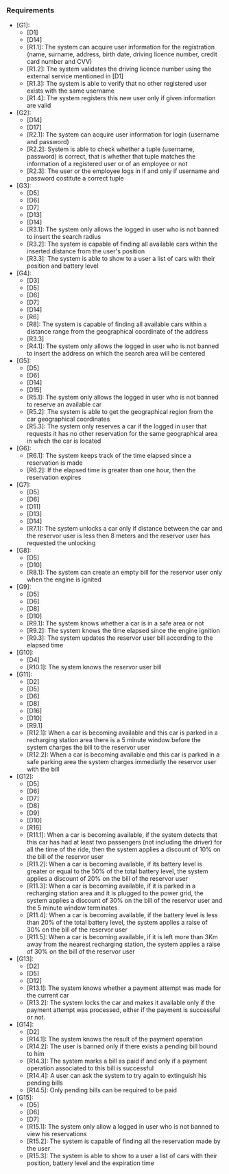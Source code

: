 ### Requirements
* [G1]:
	- [D1]
	- [D14]
	- [R1.1]: The system can acquire user information for the registration (name, surname, address, birth date, driving licence number, credit card number and CVV)
	- [R1.2]: The system validates the driving licence number using the external service mentioned in [D1]
	- [R1.3]: The system is able to verify that no other registered user exists with the same username
	- [R1.4]: The system registers this new user only if given information are valid
* [G2]:
	- [D14]
	- [D17]
	- [R2.1]: The system can acquire user information for login (username and password)
	- [R2.2]: System is able to check whether a tuple (username, password) is correct, that is whether that tuple matches the information of a registered user or of an employee or not
	- [R2.3]: The user or the employee logs in if and only if username and password costitute a correct tuple
* [G3]:
	- [D5]
	- [D6]
	- [D7]
	- [D13]
	- [D14]
	- [R3.1]: The system only allows the logged in user who is not banned to insert the search radius
	- [R3.2]: The system is capable of finding all available cars within the inserted distance from the user's position
	- [R3.3]: The system is able to show to a user a list of cars with their position and battery level
* [G4]:
	- [D3]
	- [D5]
	- [D6]
	- [D7]
	- [D14]
	- [R6]
	- [R8]: The system is capable of finding all available cars within a distance range from the geographical coordinate of the address
	- [R3.3]
	- [R4.1]: The system only allows the logged in user who is not banned to insert the address on which the search area will be centered
* [G5]:
	- [D5]
	- [D6]
	- [D14]
	- [D15]
	- [R5.1]: The system only allows the logged in user who is not banned to reserve an available car
	- [R5.2]: The system is able to get the geographical region from the car geographical coordinates
	- [R5.3]: The system only reserves a car if the logged in user that requests it has no other reservation for the same geographical area in which the car is located
* [G6]:
	- [R6.1]: The system keeps track of the time elapsed since a reservation is made
	- [R6.2]: If the elapsed time is greater than one hour, then the reservation expires
* [G7]:
	- [D5]
	- [D6]
	- [D11]
	- [D13]
	- [D14]
	- [R7.1]: The system unlocks a car only if distance between the car and the reservor user is less then 8 meters and the reservor user has requested the unlocking
* [G8]:
	- [D5]
	- [D10]
	- [R8.1]: The system can create an empty bill for the reservor user only when the engine is ignited
* [G9]:
	- [D5]
	- [D6]
	- [D8]
	- [D10]
	- [R9.1]: The system knows whether a car is in a safe area or not
	- [R9.2]: The system knows the time elapsed since the engine ignition
	- [R9.3]: The system updates the reservor user bill according to the elapsed time
* [G10]:
	- [D4]
	- [R10.1]: The system knows the reservor user bill
* [G11]:
	- [D2]
	- [D5]
	- [D6]
	- [D8]
	- [D16]
	- [D10]
	- [R9.1]
	- [R12.1]: When a car is becoming available and this car is parked in a recharging station area there is a 5 minute window before the system charges the bill to the reservor user 
	- [R12.2]: When a car is becoming available and this car is parked in a safe parking area the system charges immediatly the reservor user with the bill
* [G12]:
	- [D5]
	- [D6]
	- [D7]
	- [D8]
	- [D9]
	- [D10]
	- [R16]
	- [R11.1]: When a car is becoming available, if the system detects that this car has had at least two passengers (not including the driver) for all the time of the ride, then the system applies a discount of 10% on the bill of the reservor user  
	- [R11.2]: When a car is becoming available, if its battery level is greater or equal to the 50% of the total battery level, the system applies a discount of 20% on the bill of the reservor user
	- [R11.3]: When a car is becoming available, if it is parked in a recharging station area and it is plugged to the power grid, the system applies a discount of 30% on the bill of the reservor user and the 5 minute window terminates
	- [R11.4]: When a car is becoming available, if the battery level is less than 20% of the total battery level, the system applies a raise of 30% on the bill of the reservor user
	- [R11.5]: When a car is becoming available, if it is left more than 3Km away from the nearest recharging station, the system applies a raise of 30% on the bill of the reservor user
* [G13]:
	- [D2]
	- [D5]
	- [D12]
	- [R13.1]: The system knows whether a payment attempt was made for the current car
	- [R13.2]: The system locks the car and makes it available only if the payment attempt was processed, either if the payment is successful or not.
* [G14]:
	- [D2]
	- [R14.1]: The system knows the result of the payment operation
	- [R14.2]: The user is banned only if there exists a pending bill bound to him
	- [R14.3]: The system marks a bill as paid if and only if a payment operation associated to this bill is successful
	- [R14.4]: A user can ask the system to try again to extinguish his pending bills
	- [R14.5]: Only pending bills can be required to be paid
* [G15]:
	- [D5]
	- [D6]
	- [D7]
	- [R15.1]: The system only allow a logged in user who is not banned to view his reservations
	- [R15.2]: The system is capable of finding all the reservation made by the user
	- [R15.3]: The system is able to show to a user a list of cars with their position, battery level and the expiration time